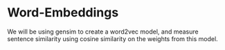 # Word-Embeddings

We will be using gensim to create a word2vec model, and measure sentence similarity using cosine similarity on the weights from this model.
